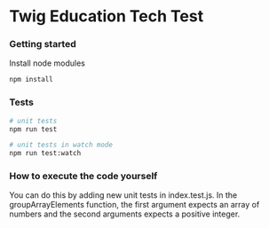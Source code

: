 # Twig Education Tech Test

### Getting started

Install node modules

```bash
npm install
```

### Tests

```bash
# unit tests
npm run test

# unit tests in watch mode
npm run test:watch
```

### How to execute the code yourself

You can do this by adding new unit tests in index.test.js. In the groupArrayElements function, the first argument expects an array of numbers and the second arguments expects a positive integer.
